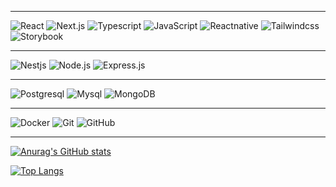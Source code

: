   <hr/>
   
  ![React](https://img.shields.io/badge/-React-333333?style=flat&logo=react)
  ![Next.js](https://img.shields.io/badge/-Next.js-333333?style=flat&logo=Next.js)
  ![Typescript](https://img.shields.io/badge/-Typescript-333333?style=flat&logo=Typescript)
  ![JavaScript](https://img.shields.io/badge/-JavaScript-333333?style=flat&logo=javascript)
  ![Reactnative](https://img.shields.io/badge/-ReactNative-333333?style=flat&logo=React-native)
  ![Tailwindcss](https://img.shields.io/badge/-Tailwindcss-333333?style=flat&logo=Tailwindcss)
  ![Storybook](https://img.shields.io/badge/-Storybook-333333?style=flat&logo=Storybook)

  <hr/>

  ![Nestjs](https://img.shields.io/badge/-Nestjs-333333?style=flat&logo=Nestjs)
  ![Node.js](https://img.shields.io/badge/-Node.js-333333?style=flat&logo=node.js)
  ![Express.js](https://img.shields.io/badge/-Express.js-333333?style=flat&logo=express.js)

  <hr/>

  ![Postgresql](https://img.shields.io/badge/-Postgresql-333333?style=flat&logo=Postgresql)
  ![Mysql](https://img.shields.io/badge/-Mysql-333333?style=flat&logo=Mysql)
  ![MongoDB](https://img.shields.io/badge/-MongoDB-333333?style=flat&logo=mongodb)

  <hr/>

  ![Docker](https://img.shields.io/badge/-Docker-333333?style=flat&logo=Docker)
  ![Git](https://img.shields.io/badge/-Git-333333?style=flat&logo=git)
  ![GitHub](https://img.shields.io/badge/-GitHub-333333?style=flat&logo=github)

  <hr/>

[![Anurag's GitHub stats](https://github-readme-stats.vercel.app/api?username=youssef1129&count_private=true&show_icons=true&theme=tokyonight&border_radius=20)](https://github.com/anuraghazra/github-readme-stats)

[![Top Langs](https://github-readme-stats.vercel.app/api/top-langs/?username=youssef1129&count_private=true&layout=compact&langs_count=10&theme=onedark&border_radius=20)](https://github.com/anuraghazra/github-readme-stats)
